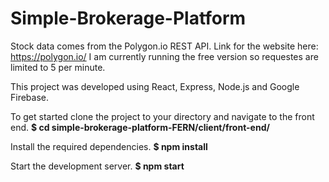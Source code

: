 # Simple-Brokerage-Platform

Stock data comes from the Polygon.io REST API.
Link for the website here: <a>https://polygon.io/</a>
I am currently running the free version so requestes are limited to 5 per minute.

This project was developed using React, Express, Node.js and Google Firebase.

To get started clone the project to your directory and navigate to the front end.
<b>$ cd simple-brokerage-platform-FERN/client/front-end/</b>

Install the required dependencies.
<b>$ npm install</b>

Start the development server.
<b>$ npm start</b>



